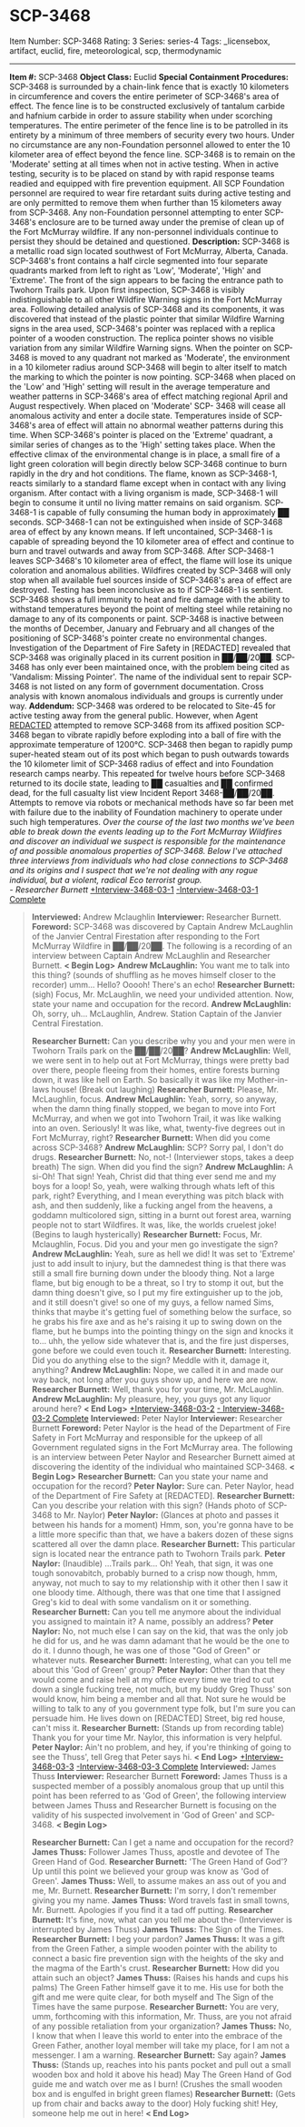 # SCP-3468
Item Number: SCP-3468
Rating: 3
Series: series-4
Tags: _licensebox, artifact, euclid, fire, meteorological, scp, thermodynamic

---

**Item #:** SCP-3468
**Object Class:** Euclid
**Special Containment Procedures:** SCP-3468 is surrounded by a chain-link fence that is exactly 10 kilometers in circumference and covers the entire perimeter of SCP-3468's area of effect. The fence line is to be constructed exclusively of tantalum carbide and hafnium carbide in order to assure stability when under scorching temperatures. The entire perimeter of the fence line is to be patrolled in its entirety by a minimum of three members of security every two hours. Under no circumstance are any non-Foundation personnel allowed to enter the 10 kilometer area of effect beyond the fence line. SCP-3468 is to remain on the 'Moderate' setting at all times when not in active testing. When in active testing, security is to be placed on stand by with rapid response teams readied and equipped with fire prevention equipment.
All SCP Foundation personnel are required to wear fire retardant suits during active testing and are only permitted to remove them when further than 15 kilometers away from SCP-3468. Any non-Foundation personnel attempting to enter SCP-3468's enclosure are to be turned away under the premise of clean up of the Fort McMurray wildfire. If any non-personnel individuals continue to persist they should be detained and questioned.
**Description:** SCP-3468 is a metallic road sign located southwest of Fort McMurray, Alberta, Canada. SCP-3468's front contains a half circle segmented into four separate quadrants marked from left to right as 'Low', 'Moderate', 'High' and 'Extreme'. The front of the sign appears to be facing the entrance path to Twohorn Trails park. Upon first inspection, SCP-3468 is visibly indistinguishable to all other Wildfire Warning signs in the Fort McMurray area. Following detailed analysis of SCP-3468 and its components, it was discovered that instead of the plastic pointer that similar Wildfire Warning signs in the area used, SCP-3468's pointer was replaced with a replica pointer of a wooden construction. The replica pointer shows no visible variation from any similar Wildfire Warning signs.
When the pointer on SCP-3468 is moved to any quadrant not marked as 'Moderate', the environment in a 10 kilometer radius around SCP-3468 will begin to alter itself to match the marking to which the pointer is now pointing. SCP-3468 when placed on the 'Low' and 'High' setting will result in the average temperature and weather patterns in SCP-3468's area of effect matching regional April and August respectively. When placed on 'Moderate' SCP- 3468 will cease all anomalous activity and enter a docile state. Temperatures inside of SCP-3468's area of effect will attain no abnormal weather patterns during this time. When SCP-3468's pointer is placed on the 'Extreme' quadrant, a similar series of changes as to the 'High' setting takes place. When the effective climax of the environmental change is in place, a small fire of a light green coloration will begin directly below SCP-3468 continue to burn rapidly in the dry and hot conditions.
The flame, known as SCP-3468-1, reacts similarly to a standard flame except when in contact with any living organism. After contact with a living organism is made, SCP-3468-1 will begin to consume it until no living matter remains on said organism. SCP-3468-1 is capable of fully consuming the human body in approximately ██ seconds. SCP-3468-1 can not be extinguished when inside of SCP-3468 area of effect by any known means. If left uncontained, SCP-3468-1 is capable of spreading beyond the 10 kilometer area of effect and continue to burn and travel outwards and away from SCP-3468. After SCP-3468-1 leaves SCP-3468's 10 kilometer area of effect, the flame will lose its unique coloration and anomalous abilities. Wildfires created by SCP-3468 will only stop when all available fuel sources inside of SCP-3468's area of effect are destroyed. Testing has been inconclusive as to if SCP-3468-1 is sentient.
SCP-3468 shows a full immunity to heat and fire damage with the ability to withstand temperatures beyond the point of melting steel while retaining no damage to any of its components or paint. SCP-3468 is inactive between the months of December, January and February and all changes of the positioning of SCP-3468's pointer create no environmental changes. Investigation of the Department of Fire Safety in [REDACTED] revealed that SCP-3468 was originally placed in its current position in ██/██/20██. SCP-3468 has only ever been maintained once, with the problem being cited as 'Vandalism: Missing Pointer'. The name of the individual sent to repair SCP-3468 is not listed on any form of government documentation. Cross analysis with known anomalous individuals and groups is currently under way.
**Addendum:** SCP-3468 was ordered to be relocated to Site-45 for active testing away from the general public. However, when Agent [REDACTED](KIA) attempted to remove SCP-3468 from its affixed position SCP-3468 began to vibrate rapidly before exploding into a ball of fire with the approximate temperature of 1200°C. SCP-3468 then began to rapidly pump super-heated steam out of its post which began to push outwards towards the 10 kilometer limit of SCP-3468 radius of effect and into Foundation research camps nearby. This repeated for twelve hours before SCP-3468 returned to its docile state, leading to ██ casualties and ██ confirmed dead, for the full casualty list view Incident Report 3468-██/██/20██. Attempts to remove via robots or mechanical methods have so far been met with failure due to the inability of Foundation machinery to operate under such high temperatures.
_Over the course of the last two months we've been able to break down the events leading up to the Fort McMurray Wildfires and discover an individual we suspect is responsible for the maintenance of and possible anomalous properties of SCP-3468. Below I've attached three interviews from individuals who had close connections to SCP-3468 and its origins and I suspect that we're not dealing with any rogue individual, but a violent, radical Eco terrorist group.  
\- Researcher Burnett_
[+Interview-3468-03-1](javascript:;)
[-Interview-3468-03-1 Complete](javascript:;)
> **Interviewed:** Andrew Mclaughlin
> **Interviewer:** Researcher Burnett.
> **Foreword:** SCP-3468 was discovered by Captain Andrew McLaughlin of the Janvier Central Firestation after responding to the Fort McMurray Wildfire in ██/██/20██. The following is a recording of an interview between Captain Andrew McLaughlin and Researcher Burnett.
> **< Begin Log>**
> **Andrew McLaughlin:** You want me to talk into this thing? (sounds of shuffling as he moves himself closer to the recorder) umm… Hello? Ooooh! There's an echo!
> **Researcher Burnett:** (sigh) Focus, Mr. McLaughlin, we need your undivided attention. Now, state your name and occupation for the record.
> **Andrew McLaughlin:** Oh, sorry, uh… McLaughlin, Andrew. Station Captain of the Janvier Central Firestation.  
>    
>  **Researcher Burnett:** Can you describe why you and your men were in Twohorn Trails park on the ██/██/20██?
> **Andrew McLaughlin:** Well, we were sent in to help out at Fort McMurray, things were pretty bad over there, people fleeing from their homes, entire forests burning down, it was like hell on Earth. So basically it was like my Mother-in-laws house! (Break out laughing)
> **Researcher Burnett:** Please, Mr. McLaughlin, focus.
> **Andrew McLaughlin:** Yeah, sorry, so anyway, when the damn thing finally stopped, we began to move into Fort McMurray, and when we got into Twohorn Trail, it was like walking into an oven. Seriously! It was like, what, twenty-five degrees out in Fort McMurray, right?
> **Researcher Burnett:** When did you come across SCP-3468?
> **Andrew McLaughlin:** SCP? Sorry pal, I don't do drugs.
> **Researcher Burnett:** No, not-! (Interviewer stops, takes a deep breath) The sign. When did you find the sign?
> **Andrew McLaughlin:** A si-Oh! That sign! Yeah, Christ did that thing ever send me and my boys for a loop! So, yeah, were walking through whats left of this park, right? Everything, and I mean everything was pitch black with ash, and then suddenly, like a fucking angel from the heavens, a goddamn multicolored sign, sitting in a burnt out forest area, warning people not to start Wildfires. It was, like, the worlds cruelest joke! (Begins to laugh hysterically)
> **Researcher Burnett:** Focus, Mr. Mclaughlin, Focus. Did you and your men go investigate the sign?
> **Andrew McLaughlin:** Yeah, sure as hell we did! It was set to 'Extreme' just to add insult to injury, but the damnedest thing is that there was still a small fire burning down under the bloody thing. Not a large flame, but big enough to be a threat, so I try to stomp it out, but the damn thing doesn't give, so I put my fire extinguisher up to the job, and it still doesn't give! so one of my guys, a fellow named Sims, thinks that maybe it's getting fuel of something below the surface, so he grabs his fire axe and as he's raising it up to swing down on the flame, but he bumps into the pointing thingy on the sign and knocks it to… uhh, the yellow side whatever that is, and the fire just disperses, gone before we could even touch it.
> **Researcher Burnett:** Interesting. Did you do anything else to the sign? Meddle with it, damage it, anything?
> **Andrew McLaughlin:** Nope, we called it in and made our way back, not long after you guys show up, and here we are now.
> **Researcher Burnett:** Well, thank you for your time, Mr. McLaughlin.
> **Andrew McLaughlin:** My pleasure, hey, you guys got any liquor around here?
> **< End Log>**
[+Interview-3468-03-2](javascript:;)
[\- Interview-3468-03-2 Complete](javascript:;)
> **Interviewed:** Peter Naylor
> **Interviewer:** Researcher Burnett
> **Foreword:** Peter Naylor is the head of the Department of Fire Safety in Fort McMurray and responsible for the upkeep of all Government regulated signs in the Fort McMurray area. The following is an interview between Peter Naylor and Researcher Burnett aimed at discovering the identity of the individual who maintained SCP-3468.
> **< Begin Log>**
> **Researcher Burnett:** Can you state your name and occupation for the record?
> **Peter Naylor:** Sure can. Peter Naylor, head of the Department of Fire Safety at [REDACTED].
> **Researcher Burnett:** Can you describe your relation with this sign? (Hands photo of SCP-3468 to Mr. Naylor)
> **Peter Naylor:** (Glances at photo and passes it between his hands for a moment) Hmm, son, you're gonna have to be a little more specific than that, we have a bakers dozen of these signs scattered all over the damn place.
> **Researcher Burnett:** This particular sign is located near the entrance path to Twohorn Trails park.
> **Peter Naylor:** (Inaudible) …Trails park… Oh! Yeah, that sign, it was one tough sonovabitch, probably burned to a crisp now though, hmm, anyway, not much to say to my relationship with it other then I saw it one bloody time. Although, there was that one time that I assigned Greg's kid to deal with some vandalism on it or something.
> **Researcher Burnett:** Can you tell me anymore about the individual you assigned to maintain it? A name, possibly an address?
> **Peter Naylor:** No, not much else I can say on the kid, that was the only job he did for us, and he was damn adamant that he would be the one to do it. I dunno though, he was one of those "God of Green" or whatever nuts.
> **Researcher Burnett:** Interesting, what can you tell me about this 'God of Green' group?
> **Peter Naylor:** Other than that they would come and raise hell at my office every time we tried to cut down a single fucking tree, not much, but my buddy Greg Thuss' son would know, him being a member and all that. Not sure he would be willing to talk to any of you government type folk, but I'm sure you can persuade him. He lives down on [REDACTED] Street, big red house, can't miss it.
> **Researcher Burnett:** (Stands up from recording table) Thank you for your time Mr. Naylor, this information is very helpful.
> **Peter Naylor:** Ain't no problem, and hey, if you're thinking of going to see the Thuss', tell Greg that Peter says hi.
> **< End Log>**
[+Interview-3468-03-3](javascript:;)
[-Interview-3468-03-3 Complete](javascript:;)
> **Interviewed:** James Thuss
> **Interviewer:** Researcher Burnett
> **Foreword:** James Thuss is a suspected member of a possibly anomalous group that up until this point has been referred to as 'God of Green', the following interview between James Thuss and Researcher Burnett is focusing on the validity of his suspected involvement in 'God of Green' and SCP-3468.
> **< Begin Log>**  
>    
>  **Researcher Burnett:** Can I get a name and occupation for the record?
> **James Thuss:** Follower James Thuss, apostle and devotee of The Green Hand of God.
> **Researcher Burnett:** 'The Green Hand of God'? Up until this point we believed your group was know as 'God of Green'.
> **James Thuss:** Well, to assume makes an ass out of you and me, Mr. Burnett.
> **Researcher Burnett:** I'm sorry, I don't remember giving you my name.
> **James Thuss:** Word travels fast in small towns, Mr. Burnett. Apologies if you find it a tad off putting.
> **Researcher Burnett:** It's fine, now, what can you tell me about the- (Interviewer is interrupted by James Thuss)
> **James Thuss:** The Sign of the Times.
> **Researcher Burnett:** I beg your pardon?
> **James Thuss:** It was a gift from the Green Father, a simple wooden pointer with the ability to connect a basic fire prevention sign with the heights of the sky and the magma of the Earth's crust.
> **Researcher Burnett:** How did you attain such an object?
> **James Thuss:** (Raises his hands and cups his palms) The Green Father himself gave it to me. His use for both the gift and me were quite clear, for both myself and The Sign of the Times have the same purpose.
> **Researcher Burnett:** You are very, umm, forthcoming with this information, Mr. Thuss, are you not afraid of any possible retaliation from your organization?
> **James Thuss:** No, I know that when I leave this world to enter into the embrace of the Green Father, another loyal member will take my place, for I am not a messenger. I am a warning.
> **Researcher Burnett:** Say again?
> **James Thuss:** (Stands up, reaches into his pants pocket and pull out a small wooden box and hold it above his head) May The Green Hand of God guide me and watch over me as I burn! (Crushes the small wooden box and is engulfed in bright green flames)
> **Researcher Burnett:** (Gets up from chair and backs away to the door) Holy fucking shit! Hey, someone help me out in here!
> **< End Log>**